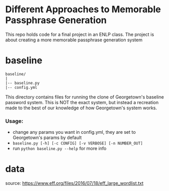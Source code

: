 # Different Approaches to Memorable Passphrase Generation
This repo holds code for a final project in an ENLP class. The project is about creating a more memorable passphrase generation system

# baseline
	baseline/
	|
	|-- baseline.py
	|-- config.yml

	
This directory contains files for running the clone of Georgetown's baseline password system. This is NOT the
exact system, but instead a recreation made to the best of our knowledge of how Georgetown's system works. 

### Usage:
* change any params you want in config.yml, they are set to Georgetown's params by default
* `baseline.py [-h] [-c CONFIG] [-v VERBOSE] [-n NUMBER_OUT]`
* run `python baseline.py --help` for more info

# data

source: https://www.eff.org/files/2016/07/18/eff_large_wordlist.txt
